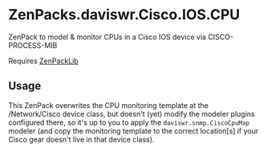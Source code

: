 # ZenPacks.daviswr.Cisco.IOS.CPU

ZenPack to model & monitor CPUs in a Cisco IOS device via CISCO-PROCESS-MIB

Requires [ZenPackLib](https://help.zenoss.com/in/zenpack-catalog/open-source/zenpacklib)

## Usage

This ZenPack overwrites the CPU monitoring template at the /Network/Cisco device class, but doesn't (yet) modify the modeler plugins configured there, so it's up to you to apply the `daviswr.snmp.CiscoCpuMap` modeler (and copy the monitoring template to the correct location[s] if your Cisco gear doesn't live in that device class).

